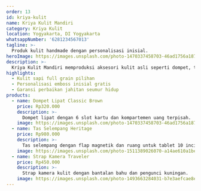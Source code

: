 ```yaml
---
order: 13
id: kriya-kulit
name: Kriya Kulit Mandiri
category: Kriya Kulit
location: Yogyakarta, DI Yogyakarta
whatsappNumber: '6281234567013'
tagline: >-
  Produk kulit handmade dengan personalisasi inisial.
heroImage: https://images.unsplash.com/photo-1470337458703-46ad1756a187?auto=format&fit=crop&w=800&q=80
description: >-
  Kriya Kulit Mandiri memproduksi aksesori kulit asli seperti dompet, tas, dan strap kamera dengan teknik hand-stitching.
highlights:
  - Kulit sapi full grain pilihan
  - Personalisasi emboss inisial gratis
  - Garansi perbaikan jahitan seumur hidup
products:
  - name: Dompet Lipat Classic Brown
    price: Rp320.000
    description: >-
      Dompet lipat dengan 6 slot kartu dan kompartemen uang terpisah.
    image: https://images.unsplash.com/photo-1470337458703-46ad1756a187?auto=format&fit=crop&w=800&q=80
  - name: Tas Selempang Heritage
    price: Rp980.000
    description: >-
      Tas selempang dengan flap magnetik dan ruang untuk tablet 10 inci.
    image: https://images.unsplash.com/photo-1511389026070-a14ae610a1be?auto=format&fit=crop&w=800&q=80
  - name: Strap Kamera Traveler
    price: Rp450.000
    description: >-
      Strap kamera kulit dengan bantalan bahu dan pengunci kuningan.
    image: https://images.unsplash.com/photo-1493663284031-b7e3aefcae8e?auto=format&fit=crop&w=800&q=80
---
```

